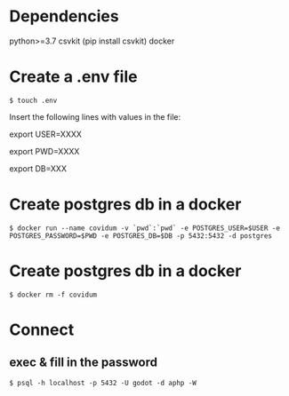 # Dependencies

python>=3.7
csvkit (pip install csvkit)
docker

# Create a .env file
```
$ touch .env
```

Insert the following lines with values in the file:

export USER=XXXX

export PWD=XXXX

export DB=XXX

# Create postgres db in a docker
```
$ docker run --name covidum -v `pwd`:`pwd` -e POSTGRES_USER=$USER -e POSTGRES_PASSWORD=$PWD -e POSTGRES_DB=$DB -p 5432:5432 -d postgres
```

# Create postgres db in a docker
```
$ docker rm -f covidum
```

# Connect

## exec & fill in the password
```
$ psql -h localhost -p 5432 -U godot -d aphp -W
```
